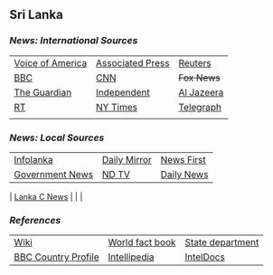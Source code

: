 ## Sri Lanka ##

### _News: International Sources_ ###
|   |   |   |
| --- | --- | --- |
| [Voice of America](https://www.voanews.com/search?search_api_fulltext=Sri+Lanka&type=1&sort_by=publication_time) | [Associated Press](https://apnews.com/SriLanka) | [Reuters](https://www.reuters.com/search/news?sortBy=&dateRange=&blob=Sri+Lanka) |
| [BBC](https://www.bbc.com/news/topics/cywd23g0gxgt/sri-lanka) | [CNN](https://www.cnn.com/search/?q=Sri+Lanka&size=10&type=article) | ~~Fox News~~ |
| [The Guardian](https://www.theguardian.com/world/Sri-Lanka) | [Independent](https://www.independent.co.uk/topic/Sri-Lanka) | [Al Jazeera](https://www.aljazeera.com/topics/country/sri-lanka.html) |
| [RT](https://www.rt.com/tags/sri-lanka-news/) | [NY Times](https://www.nytimes.com/section/world/Sri-Lanka) | [Telegraph](https://www.telegraph.co.uk/sri-lanka-asia/) |
|  |  |  |

### _News: Local Sources_ ###
|   |   |   |
| --- | --- | --- |
| [Infolanka](http://www.infolanka.com/news/) | [Daily Mirror](http://www.dailymirror.lk/) | [News First](https://www.newsfirst.lk/latest-news/) |
| [Government News](https://www.news.lk/) | [ND TV](https://www.ndtv.com/world-news/sri-lanka-to-delay-august-1-re-opening-of-colombo-international-airport-2253530) | [Daily News](https://www.dailynews.lk/) |
| 
[Lanka C News](https://lankacnews.com/news/) |  |  |


### _References_ ###
|   |   |   |
| --- | --- | --- |
| [Wiki](https://en.wikipedia.org/wiki/Sri_Lanka) | [World fact book](https://www.cia.gov/library/publications/resources/the-world-factbook/geos/ce.html) | [State department](https://www.state.gov/countries-areas/sri-lanka/) |
| [BBC Country Profile](https://www.bbc.com/news/world-south-asia-11999611) | [Intellipedia](https://intellipedia.intelink.gov/wiki/Sri_Lanka) | [IntelDocs](https://inteldocs.intelink.gov/search/folder?q=Sri+Lanka) |
